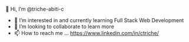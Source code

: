 👋 Hi, I’m @triche-abiti-c

- 👀 I’m interested in and currently learning Full Stack Web Development
- 💞️ I’m looking to collaborate to learn more 
- 📫 How to reach me ... https://www.linkedin.com/in/ctriche/

<!---
triche-abiti-c/triche-abiti-c is a ✨ special ✨ repository because its `README.md` (this file) appears on your GitHub profile.
You can click the Preview link to take a look at your changes.
--->
